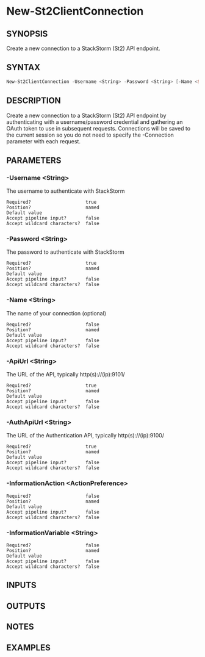 ﻿# New-St2ClientConnection
## SYNOPSIS
Create a new connection to a StackStorm (St2) API endpoint.

## SYNTAX
```powershell
New-St2ClientConnection -Username <String> -Password <String> [-Name <String>] -ApiUrl <String> -AuthApiUrl <String> [-InformationAction <ActionPreference>] [-InformationVariable <String>] [<CommonParameters>]
```

## DESCRIPTION
Create a new connection to a StackStorm (St2) API endpoint by authenticating with a username/password credential and gathering an OAuth token to use in subsequent requests. Connections will be saved to the current session so you do not need to specify the -Connection parameter with each request.

## PARAMETERS
### -Username &lt;String&gt;
The username to authenticate with StackStorm
```
Required?                    true
Position?                    named
Default value
Accept pipeline input?       false
Accept wildcard characters?  false
```
 
### -Password &lt;String&gt;
The password to authenticate with StackStorm
```
Required?                    true
Position?                    named
Default value
Accept pipeline input?       false
Accept wildcard characters?  false
```
 
### -Name &lt;String&gt;
The name of your connection (optional)
```
Required?                    false
Position?                    named
Default value
Accept pipeline input?       false
Accept wildcard characters?  false
```
 
### -ApiUrl &lt;String&gt;
The URL of the API, typically http(s)://(ip):9101/
```
Required?                    true
Position?                    named
Default value
Accept pipeline input?       false
Accept wildcard characters?  false
```
 
### -AuthApiUrl &lt;String&gt;
The URL of the Authentication API, typically http(s)://(ip):9100/
```
Required?                    true
Position?                    named
Default value
Accept pipeline input?       false
Accept wildcard characters?  false
```
 
### -InformationAction &lt;ActionPreference&gt;

```
Required?                    false
Position?                    named
Default value
Accept pipeline input?       false
Accept wildcard characters?  false
```
 
### -InformationVariable &lt;String&gt;

```
Required?                    false
Position?                    named
Default value
Accept pipeline input?       false
Accept wildcard characters?  false
```

## INPUTS


## OUTPUTS


## NOTES


## EXAMPLES

